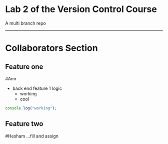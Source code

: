 # Lab 2 of the Version Control Course
A multi branch repo

---

# Collaborators Section

## Feature one
#Amr
- back end feature 1 logic
  - working
  - cool
```javascript
console.log("working");
```

## Feature two
#Hesham
...fill and assign
